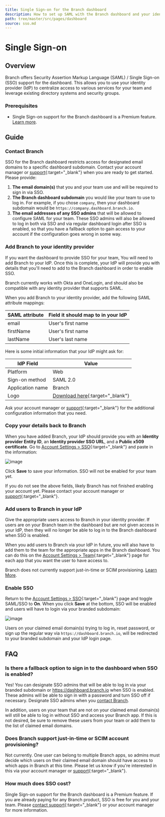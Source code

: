 ```yaml
---
title: Single Sign-on for the Branch dashboard
description: How to set up SAML with the Branch dashboard and your identity provider.
path: tree/master/src/pages/dashboard
source: sso.md
---
```

# Single Sign-on

## Overview

Branch offers Security Assertion Markup Language (SAML) / Single Sign-on (SSO) support for the dashboard. This allows you to use your identity provider (IdP) to centralize access to various services for your team and leverage existing directory systems and security groups.

### Prerequisites

- Single Sign-on support for the Branch dashboard is a Premium feature. [Learn more](#how-much-does-sso-cost).

## Guide

### Contact Branch

SSO for the Branch dashboard restricts access for designated email domains to a specific dashboard subdomain. Contact your account manager or [support](https://support.branch.io/support/tickets/new){:target="\_blank"} when you are ready to get started. Please provide:

1. **The email domain(s)** that you and your team use and will be required to sign in via SSO.
1. **The Branch dashboard subdomain** you would like your team to use to log in. For example, if you chose `company`, then your dashboard subdomain would be `https://company.dashboard.branch.io`. 
1. **The email addresses of any SSO admins** that will be allowed to configure SAML for your team. These SSO admins will also be allowed to log in both via SSO and via regular dashboard login after SSO is enabled, so that you have a fallback option to gain access to your account if the configuration goes wrong in some way.

### Add Branch to your identity provider

If you want the dashboard to provide SSO for your team, You will need to add Branch to your IdP. Once this is complete, your IdP will provide you with details that you'll need to add to the Branch dashboard in order to enable SSO.

Branch currently works with Okta and OneLogin, and should also be compatible with any identity provider that supports SAML. 

When you add Branch to your identity provider, add the following SAML attribute mappings:

| SAML attribute | Field it should map to in your IdP 
| --- | ---
| email | User's first name
| firstName | User's first name
| lastName | User's last name

Here is some initial information that your IdP might ask for:

| IdP Field | Value
| --- | ---
| Platform | Web
| Sign-on method | SAML 2.0
| Application name | Branch
| Logo | [Download here](https://branch.io/press/#kit){:target="\_blank"} 

Ask your account manager or [support](https://support.branch.io/support/tickets/new){:target="\_blank"} for the additional configuration information that you need.

### Copy your details back to Branch

When you have added Branch, your IdP should provide you with an **Identity provider Entity ID**, an **Identity provider SSO URL**, and a **Public x509 certificate**. Go to [Account Settings > SSO](https://dashboard.branch.io/account-settings/sso){:target="\_blank"} and paste in the information:

![image](/img/pages/dashboard/sso/configure-saml.png)

Click **Save** to save your information. SSO will not be enabled for your team yet.

If you do not see the above fields, likely Branch has not finished enabling your account yet. Please contact your account manager or [support](https://support.branch.io/support/tickets/new){:target="\_blank"}.

### Add users to Branch in your IdP

Give the appropriate users access to Branch in your identity provider. If users are on your Branch team in the dashboard but are not given access in your IdP, then they will no longer be able to log in to the Branch dashboard when SSO is enabled.

When you add users to Branch via your IdP in future, you will also have to add them to the team for the appropriate apps in the Branch dashboard. You can do this on the [Account Settings > Team](https://dashboard.branch.io/account-settings/team){:target="\_blank"} page for each app that you want the user to have access to.

Branch does not currently support just-in-time or SCIM provisioning. [Learn More](#does-branch-support-just-in-time-or-scim-account-provisioning).

### Enable SSO

Return to the [Account Settings > SSO](https://dashboard.branch.io/account-settings/sso){:target="\_blank"} page and toggle SAML/SSO to **On**. When you click **Save** at the bottom, SSO will be enabled and users will have to login via your branded subdomain:

![image](/img/pages/dashboard/sso/enable-saml.png)

Users on your claimed email domain(s) trying to log in, reset password, or sign up the regular way via `https://dashboard.branch.io`, will be redirected to your branded subdomain and your IdP login page.

## FAQ

### Is there a fallback option to sign in to the dashboard when SSO is enabled?

Yes! You can designate SSO admins that will be able to log in via your branded subdomain or https://dashboard.branch.io when SSO is enabled. These admins will be able to sign in with a password and turn SSO off if necessary. Designate SSO admins when you [contact Branch](#contact-branch).

In addition, users on your team that are not on your claimed email domain(s) will still be able to log in without SSO and access your Branch app. If this is not desired, be sure to remove these users from your team or add them to the list of claimed email domains.

### Does Branch support just-in-time or SCIM account provisioning?

Not currently. One user can belong to multiple Branch apps, so admins must decide which users on their claimed email domain should have access to which apps in Branch at this time. Please let us know if you're interested in this via your account manager or [support](https://support.branch.io/support/tickets/new){:target="\_blank"}.

### How much does SSO cost?

Single Sign-on support for the Branch dashboard is a Premium feature. If you are already paying for any Branch product, SSO is free for you and your team. Please [contact support](https://support.branch.io/support/tickets/new){:target="\_blank"} or your account manager for more information.
